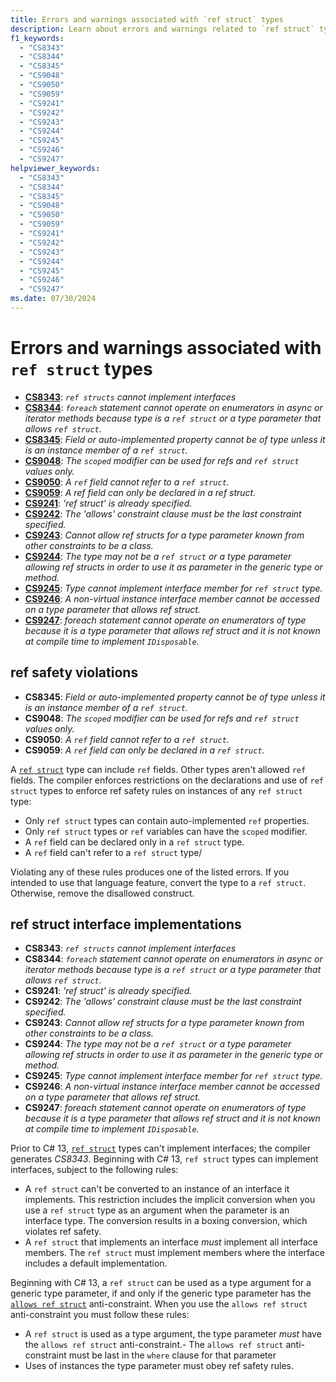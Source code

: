 ```yaml
---
title: Errors and warnings associated with `ref struct` types
description: Learn about errors and warnings related to `ref struct` types. The compiler enforces several restrictions on `ref struct` types to enforce ref safety rules
f1_keywords:
  - "CS8343"
  - "CS8344"
  - "CS8345"
  - "CS9048"
  - "CS9050"
  - "CS9059"
  - "CS9241"
  - "CS9242"
  - "CS9243"
  - "CS9244"
  - "CS9245"
  - "CS9246"
  - "CS9247"
helpviewer_keywords:
  - "CS8343"
  - "CS8344"
  - "CS8345"
  - "CS9048"
  - "CS9050"
  - "CS9059"
  - "CS9241"
  - "CS9242"
  - "CS9243"
  - "CS9244"
  - "CS9245"
  - "CS9246"
  - "CS9247"
ms.date: 07/30/2024
---
```

# Errors and warnings associated with `ref struct` types

- [**CS8343**](#ref-struct-interface-implementations): *`ref structs` cannot implement interfaces*
- [**CS8344**](#ref-struct-interface-implementations): *`foreach` statement cannot operate on enumerators in async or iterator methods because type is a `ref struct` or a type parameter that allows `ref struct`.*
- [**CS8345**](#ref-safety-violations): *Field or auto-implemented property cannot be of type unless it is an instance member of a `ref struct`.*
- [**CS9048**](#ref-safety-violations): *The `scoped` modifier can be used for refs and `ref struct` values only.*
- [**CS9050**](#ref-safety-violations): *A `ref` field cannot refer to a `ref struct`.*
- [**CS9059**](#ref-safety-violations): *A ref field can only be declared in a ref struct.*
- [**CS9241**](#ref-struct-interface-implementations): *'ref struct' is already specified.*
- [**CS9242**](#ref-struct-interface-implementations): *The 'allows' constraint clause must be the last constraint specified.*
- [**CS9243**](#ref-struct-interface-implementations): *Cannot allow ref structs for a type parameter known from other constraints to be a class.*
- [**CS9244**](#ref-struct-interface-implementations): *The type may not be a `ref struct` or a type parameter allowing ref structs in order to use it as parameter in the generic type or method.*
- [**CS9245**](#ref-struct-interface-implementations): *Type cannot implement interface member for `ref struct` type.*
- [**CS9246**](#ref-struct-interface-implementations): *A non-virtual instance interface member cannot be accessed on a type parameter that allows ref struct.*
- [**CS9247**](#ref-struct-interface-implementations): *foreach statement cannot operate on enumerators of type because it is a type parameter that allows ref struct and it is not known at compile time to implement `IDisposable`.*

## ref safety violations

- **CS8345**: *Field or auto-implemented property cannot be of type unless it is an instance member of a `ref struct`.*
- **CS9048**: *The `scoped` modifier can be used for refs and `ref struct` values only.*
- **CS9050**: *A `ref` field cannot refer to a `ref struct`.*
- **CS9059**: *A `ref` field can only be declared in a `ref struct`.*

A [`ref struct`](../builtin-types/ref-struct.md) type can include `ref` fields. Other types aren't allowed `ref` fields. The compiler enforces restrictions on the declarations and use of `ref struct` types to enforce ref safety rules on instances of any `ref struct` type:

- Only `ref struct` types can contain auto-implemented `ref` properties.
- Only `ref struct` types or `ref` variables can have the `scoped` modifier.
- A `ref` field can be declared only in a `ref struct` type.
- A `ref` field can't refer to a `ref struct` type/

Violating any of these rules produces one of the listed errors. If you intended to use that language feature, convert the type to a `ref struct`. Otherwise, remove the disallowed construct.

## ref struct interface implementations

- **CS8343**: *`ref structs` cannot implement interfaces*
- **CS8344**: *`foreach` statement cannot operate on enumerators in async or iterator methods because type is a `ref struct` or a type parameter that allows `ref struct`.*
- **CS9241**: *'ref struct' is already specified.*
- **CS9242**: *The 'allows' constraint clause must be the last constraint specified.*
- **CS9243**: *Cannot allow ref structs for a type parameter known from other constraints to be a class.*
- **CS9244**: *The type may not be a `ref struct` or a type parameter allowing ref structs in order to use it as parameter in the generic type or method.*
- **CS9245**: *Type cannot implement interface member for `ref struct` type.*
- **CS9246**: *A non-virtual instance interface member cannot be accessed on a type parameter that allows ref struct.*
- **CS9247**: *foreach statement cannot operate on enumerators of type because it is a type parameter that allows ref struct and it is not known at compile time to implement `IDisposable`.*

Prior to C# 13, [`ref struct`](../builtin-types/ref-struct.md) types can't implement interfaces; the compiler generates *CS8343*. Beginning with C# 13, `ref struct` types can implement interfaces, subject to the following rules:

- A `ref struct` can't be converted to an instance of an interface it implements. This restriction includes the implicit conversion when you use a `ref struct` type as an argument when the parameter is an interface type. The conversion results in a boxing conversion, which violates ref safety.
- A `ref struct` that implements an interface *must* implement all interface members. The `ref struct` must implement members where the interface includes a default implementation.

Beginning with C# 13, a `ref struct` can be used as a type argument for a generic type parameter, if and only if the generic type parameter has the [`allows ref struct`](../../programming-guide/generics/constraints-on-type-parameters.md#allows-ref-struct) anti-constraint. When you use the `allows ref struct` anti-constraint you must follow these rules:

- A `ref struct` is used as a type argument, the type parameter *must* have the `allows ref struct` anti-constraint.- The `allows ref struct` anti-constraint must be last in the `where` clause for that parameter
- Uses of instances the type parameter must obey ref safety rules.
